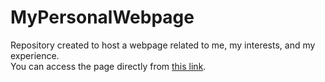 # MyPersonalWebpage
Repository created to host a webpage related to me, my interests, and my experience.<br>
You can access the page directly from [this link]().

